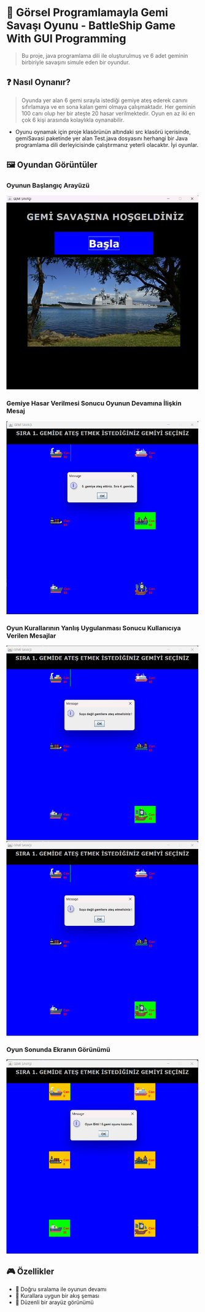 # 🚀 Görsel Programlamayla Gemi Savaşı Oyunu - BattleShip Game With GUI Programming

> Bu proje, java programlama dili ile oluşturulmuş ve 6 adet geminin birbiriyle savaşını simule eden bir oyundur.

## ❓ Nasıl Oynanır?
> Oyunda yer alan 6 gemi sırayla istediği gemiye ateş ederek canını sıfırlamaya ve en sona kalan gemi olmaya çalışmaktadır. Her geminin 100 canı olup her bir ateşte 20 hasar verilmektedir.
> Oyun en az iki en çok 6 kişi arasında kolaylıkla oynanabilir.
* Oyunu oynamak için proje klasörünün altındaki src klasörü içerisinde, gemiSavasi paketinde yer alan Test.java dosyasını herhangi bir Java programlama dili derleyicisinde çalıştırmanız yeterli olacaktır. İyi oyunlar.

## 🖼️ Oyundan Görüntüler

### Oyunun Başlangıç Arayüzü
<img src="OyunResimleri/Resim 1.png" width="500" alt="Resim 1 Açıklaması">

### Gemiye Hasar Verilmesi Sonucu Oyunun Devamına İlişkin Mesaj
<img src="OyunResimleri/Resim 2.png" width="500" alt="Resim 2 Açıklaması">

### Oyun Kurallarının Yanlış Uygulanması Sonucu Kullanıcıya Verilen Mesajlar
<img src="OyunResimleri/Resim 3.png" width="500" alt="Resim 3 Açıklaması">
<img src="OyunResimleri/Resim 3.png" width="500" alt="Resim 4 Açıklaması">

### Oyun Sonunda Ekranın Görünümü
<img src="OyunResimleri/Resim 5.png" width="500" alt="Resim 4 Açıklaması">

## 🎮 Özellikler

- 🔭 Doğru sıralama ile oyunun devamı
- 📱 Kurallara uygun bir akış şeması
- 🎨 Düzenli bir arayüz görünümü
